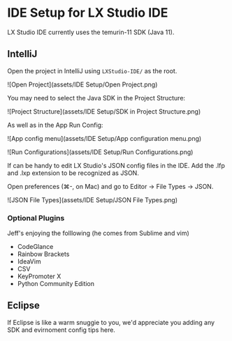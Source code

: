 IDE Setup for LX Studio IDE
==

LX Studio IDE currently uses the temurin-11 SDK (Java 11).


## IntelliJ 
Open the project in IntelliJ using `LXStudio-IDE/` as the root.

![Open Project](assets/IDE Setup/Open Project.png)


You may need to select the Java SDK in the Project Structure:

![Project Structure](assets/IDE Setup/SDK in Project Structure.png)

As well as in the App Run Config:

![App config menu](assets/IDE Setup/App configuration menu.png)

![Run Configurations](assets/IDE Setup/Run Configurations.png)

If can be handy to edit LX Studio's JSON config files in the IDE. Add the .lfp and .lxp extension to be recognized as JSON.

Open preferences (⌘-, on Mac) and go to Editor → File Types → JSON.

![JSON File Types](assets/IDE Setup/JSON File Types.png)

### Optional Plugins

Jeff's enjoying the folllowing (he comes from Sublime and vim)

* CodeGlance
* Rainbow Brackets
* IdeaVim
* CSV
* KeyPromoter X
* Python Community Edition

## Eclipse

If Eclipse is like a warm snuggie to you, we'd appreciate you adding any SDK and evirnoment config tips here.
